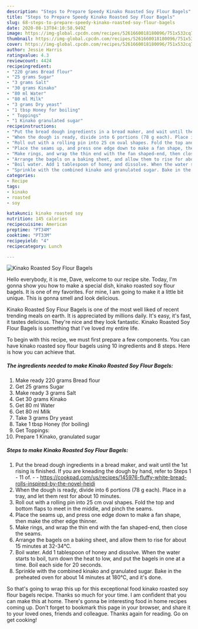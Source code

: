 ```yaml
---
description: "Steps to Prepare Speedy Kinako Roasted Soy Flour Bagels"
title: "Steps to Prepare Speedy Kinako Roasted Soy Flour Bagels"
slug: 68-steps-to-prepare-speedy-kinako-roasted-soy-flour-bagels
date: 2020-08-13T04:10:58.949Z
image: https://img-global.cpcdn.com/recipes/5261660018180096/751x532cq70/kinako-roasted-soy-flour-bagels-recipe-main-photo.jpg
thumbnail: https://img-global.cpcdn.com/recipes/5261660018180096/751x532cq70/kinako-roasted-soy-flour-bagels-recipe-main-photo.jpg
cover: https://img-global.cpcdn.com/recipes/5261660018180096/751x532cq70/kinako-roasted-soy-flour-bagels-recipe-main-photo.jpg
author: Jessie Harris
ratingvalue: 4.3
reviewcount: 4424
recipeingredient:
- "220 grams Bread flour"
- "25 grams Sugar"
- "3 grams Salt"
- "30 grams Kinako"
- "80 ml Water"
- "80 ml Milk"
- "3 grams Dry yeast"
- "1 tbsp Honey for boiling"
- " Toppings"
- "1 Kinako granulated sugar"
recipeinstructions:
- "Put the bread dough ingredients in a bread maker, and wait until the 1st rising is finished. If you are kneading the dough by hand, refer to Steps 1 - 11 of.  https://cookpad.com/us/recipes/145976-fluffy-white-bread-rolls-inspired-by-the-novel-heidi"
- "When the dough is ready, divide into 6 portions (78 g each). Place in a tray, and let them rest for about 10 minutes."
- "Roll out with a rolling pin into 25 cm oval shapes. Fold the top and bottom flaps to meet in the middle, and pinch the seams."
- "Place the seams up, and press one edge down to make a fan shape, then make the other edge thinner."
- "Make rings, and wrap the thin end with the fan shaped-end, then close the seams."
- "Arrange the bagels on a baking sheet, and allow them to rise for about 15 minutes at 32-34℃."
- "Boil water. Add 1 tablespoon of honey and dissolve. When the water starts to boil, turn down the heat to low, and put the bagels in one at a time. Boil each side for 20 seconds."
- "Sprinkle with the combined kinako and granulated sugar. Bake in the preheated oven for about 14 minutes at 180℃, and it&#39;s done."
categories:
- Recipe
tags:
- kinako
- roasted
- soy

katakunci: kinako roasted soy 
nutrition: 145 calories
recipecuisine: American
preptime: "PT34M"
cooktime: "PT33M"
recipeyield: "4"
recipecategory: Lunch

---
```



![Kinako Roasted Soy Flour Bagels](https://img-global.cpcdn.com/recipes/5261660018180096/751x532cq70/kinako-roasted-soy-flour-bagels-recipe-main-photo.jpg)

Hello everybody, it is me, Dave, welcome to our recipe site. Today, I'm gonna show you how to make a special dish, kinako roasted soy flour bagels. It is one of my favorites. For mine, I am going to make it a little bit unique. This is gonna smell and look delicious.



Kinako Roasted Soy Flour Bagels is one of the most well liked of recent trending meals on earth. It is appreciated by millions daily. It's easy, it's fast, it tastes delicious. They're nice and they look fantastic. Kinako Roasted Soy Flour Bagels is something that I've loved my entire life.


To begin with this recipe, we must first prepare a few components. You can have kinako roasted soy flour bagels using 10 ingredients and 8 steps. Here is how you can achieve that.

<!--inarticleads1-->

##### The ingredients needed to make Kinako Roasted Soy Flour Bagels:

1. Make ready 220 grams Bread flour
1. Get 25 grams Sugar
1. Make ready 3 grams Salt
1. Get 30 grams Kinako
1. Get 80 ml Water
1. Get 80 ml Milk
1. Take 3 grams Dry yeast
1. Take 1 tbsp Honey (for boiling)
1. Get  Toppings:
1. Prepare 1 Kinako, granulated sugar




<!--inarticleads2-->

##### Steps to make Kinako Roasted Soy Flour Bagels:

1. Put the bread dough ingredients in a bread maker, and wait until the 1st rising is finished. If you are kneading the dough by hand, refer to Steps 1 - 11 of. -  - https://cookpad.com/us/recipes/145976-fluffy-white-bread-rolls-inspired-by-the-novel-heidi
1. When the dough is ready, divide into 6 portions (78 g each). Place in a tray, and let them rest for about 10 minutes.
1. Roll out with a rolling pin into 25 cm oval shapes. Fold the top and bottom flaps to meet in the middle, and pinch the seams.
1. Place the seams up, and press one edge down to make a fan shape, then make the other edge thinner.
1. Make rings, and wrap the thin end with the fan shaped-end, then close the seams.
1. Arrange the bagels on a baking sheet, and allow them to rise for about 15 minutes at 32-34℃.
1. Boil water. Add 1 tablespoon of honey and dissolve. When the water starts to boil, turn down the heat to low, and put the bagels in one at a time. Boil each side for 20 seconds.
1. Sprinkle with the combined kinako and granulated sugar. Bake in the preheated oven for about 14 minutes at 180℃, and it&#39;s done.




So that's going to wrap this up for this exceptional food kinako roasted soy flour bagels recipe. Thanks so much for your time. I am confident that you can make this at home. There's gonna be interesting food in home recipes coming up. Don't forget to bookmark this page in your browser, and share it to your loved ones, friends and colleague. Thanks again for reading. Go on get cooking!
